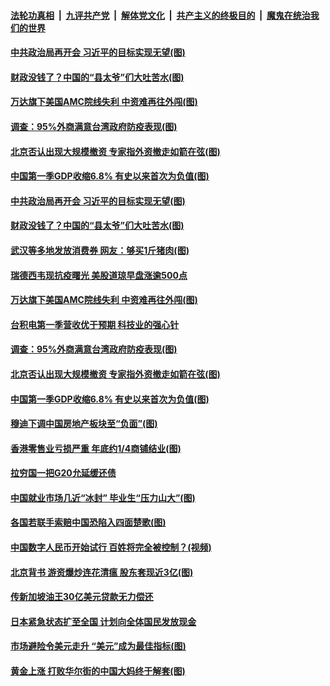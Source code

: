 

####  [法轮功真相](../../../../basic/blob/master/README.md?t=04181401) &nbsp;|&nbsp; [九评共产党](../../../../9ping.md/blob/master/README.md?t=04181401) &nbsp;|&nbsp; [解体党文化](../../../../jtdwh.md/blob/master/README.md?t=04181401)  &nbsp;|&nbsp; [共产主义的终极目的](../../../../gczydzjmd.md/blob/master/README.md?t=04181401) &nbsp;|&nbsp; [魔鬼在统治我们的世界](../../../../mgztzwmdsj.md/blob/master/README.md?t=04181401) 

#### [中共政治局再开会 习近平的目标实现无望(图)](../pages/p5/930188.md?t=04181401) 

#### [财政没钱了？中国的“县太爷”们大吐苦水(图)](../pages/p5/930171.md?t=04181401) 

#### [万达旗下美国AMC院线失利 中资难再往外闯(图)](../pages/p5/930155.md?t=04181401) 

#### [调查：95%外商满意台湾政府防疫表现(图)](../pages/p5/930152.md?t=04181401) 

#### [北京否认出现大规模撤资 专家指外资撤走如箭在弦(图)](../pages/p5/930148.md?t=04181401) 

#### [中国第一季GDP收缩6.8% 有史以来首次为负值(图)](../pages/p5/930110.md?t=04181401) 

#### [中共政治局再开会 习近平的目标实现无望(图)](../pages/p5/930188.md?t=04181401) 

#### [财政没钱了？中国的“县太爷”们大吐苦水(图)](../pages/p5/930171.md?t=04181401) 

#### [武汉等多地发放消费券 网友：够买1斤猪肉(图)](../pages/p5/930201.md?t=04181401) 

#### [瑞德西韦现抗疫曙光 美股道琼早盘涨逾500点](../pages/p5/930158.md?t=04181401) 

#### [万达旗下美国AMC院线失利 中资难再往外闯(图)](../pages/p5/930155.md?t=04181401) 

#### [台积电第一季营收优于预期 科技业的强心针](../pages/p5/930154.md?t=04181401) 

#### [调查：95%外商满意台湾政府防疫表现(图)](../pages/p5/930152.md?t=04181401) 

#### [北京否认出现大规模撤资 专家指外资撤走如箭在弦(图)](../pages/p5/930148.md?t=04181401) 

#### [中国第一季GDP收缩6.8% 有史以来首次为负值(图)](../pages/p5/930110.md?t=04181401) 

#### [穆迪下调中国房地产板块至“负面”(图)](../pages/p5/930123.md?t=04181401) 

#### [香港零售业亏损严重 年底约1/4商铺结业(图)](../pages/p5/930121.md?t=04181401) 

#### [拉穷国一把G20允延缓还债](../pages/p5/930092.md?t=04181401) 

#### [中国就业市场几近“冰封” 毕业生“压力山大”(图)](../pages/p5/930061.md?t=04181401) 

#### [各国若联手索赔中国恐陷入四面楚歌(图)](../pages/p5/930087.md?t=04181401) 

#### [中国数字人民币开始试行 百姓将完全被控制？(视频)](../pages/p5/930059.md?t=04181401) 

#### [北京背书 游资爆炒连花清瘟 股东套现近3亿(图)](../pages/p5/930076.md?t=04181401) 

#### [传新加坡油王30亿美元贷款无力偿还](../pages/p5/930071.md?t=04181401) 

#### [日本紧急状态扩至全国 计划向全体国民发放现金](../pages/p5/930070.md?t=04181401) 

#### [市场避险令美元走升 “美元”成为最佳指标(图)](../pages/p5/930027.md?t=04181401) 

#### [黄金上涨 打败华尔街的中国大妈终于解套(图)](../pages/p5/930026.md?t=04181401) 

